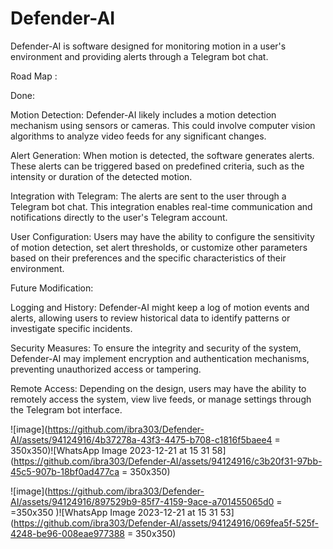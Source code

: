 # Defender-AI
Defender-AI is software designed for monitoring motion in a user's environment and providing alerts through a Telegram bot chat.

Road Map :

Done:

Motion Detection: Defender-AI likely includes a motion detection mechanism using sensors or cameras. This could involve computer vision algorithms to analyze video feeds for any significant changes.

Alert Generation: When motion is detected, the software generates alerts. These alerts can be triggered based on predefined criteria, such as the intensity or duration of the detected motion.

Integration with Telegram: The alerts are sent to the user through a Telegram bot chat. This integration enables real-time communication and notifications directly to the user's Telegram account.

User Configuration: Users may have the ability to configure the sensitivity of motion detection, set alert thresholds, or customize other parameters based on their preferences and the specific     characteristics of their environment.

  Future Modification:
      
Logging and History: Defender-AI might keep a log of motion events and alerts, allowing users to review historical data to identify patterns or investigate specific incidents.

Security Measures: To ensure the integrity and security of the system, Defender-AI may implement encryption and authentication mechanisms, preventing unauthorized access or tampering.

Remote Access: Depending on the design, users may have the ability to remotely access the system, view live feeds, or manage settings through the Telegram bot interface.


![image](https://github.com/ibra303/Defender-AI/assets/94124916/4b37278a-43f3-4475-b708-c1816f5baee4 = 350x350)![WhatsApp Image 2023-12-21 at 15 31 58](https://github.com/ibra303/Defender-AI/assets/94124916/c3b20f31-97bb-45c5-907b-18bf0ad477ca = 350x350)


![image](https://github.com/ibra303/Defender-AI/assets/94124916/897529b9-85f7-4159-9ace-a701455065d0 = =350x350 )![WhatsApp Image 2023-12-21 at 15 31 53](https://github.com/ibra303/Defender-AI/assets/94124916/069fea5f-525f-4248-be96-008eae977388 = 350x350)

